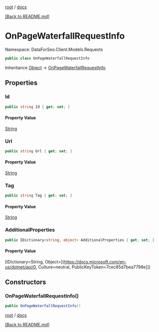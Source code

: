 [root](./../ "root") / [docs](./ "docs")

[[Back to README.md]](./../README.md "[Back to README.md]")

# OnPageWaterfallRequestInfo

Namespace: DataForSeo.Client.Models.Requests

```csharp
public class OnPageWaterfallRequestInfo
```

Inheritance [Object](https://docs.microsoft.com/en-us/dotnet/api/Object) → [OnPageWaterfallRequestInfo](./OnPageWaterfallRequestInfo.md)

## Properties

### **Id**

```csharp
public string Id { get; set; }
```

#### Property Value

[String](https://docs.microsoft.com/en-us/dotnet/api/String)<br>

### **Url**

```csharp
public string Url { get; set; }
```

#### Property Value

[String](https://docs.microsoft.com/en-us/dotnet/api/String)<br>

### **Tag**

```csharp
public string Tag { get; set; }
```

#### Property Value

[String](https://docs.microsoft.com/en-us/dotnet/api/String)<br>

### **AdditionalProperties**

```csharp
public IDictionary<string, object> AdditionalProperties { get; set; }
```

#### Property Value

[IDictionary&lt;String, Object&gt;](https://docs.microsoft.com/en-us/dotnet/api/0, Culture=neutral, PublicKeyToken=7cec85d7bea7798e]])<br>

## Constructors

### **OnPageWaterfallRequestInfo()**

```csharp
public OnPageWaterfallRequestInfo()
```

[root](./../ "root") / [docs](./ "docs")

[[Back to README.md]](./../README.md "[Back to README.md]")